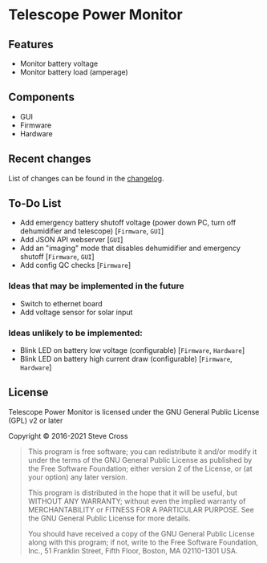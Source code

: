 # Telescope Power Monitor

## Features
* Monitor battery voltage
* Monitor battery load (amperage)


## Components
* GUI
* Firmware
* Hardware


## Recent changes
List of changes can be found in the [changelog](changelog.md).


## To-Do List
* Add emergency battery shutoff voltage (power down PC, turn off dehumidifier and telescope) [`Firmware`, `GUI`] 
* Add JSON API webserver [`GUI`]
* Add an "imaging" mode that disables dehumidifier and emergency shutoff [`Firmware`, `GUI`]
* Add config QC checks [`Firmware`]


### Ideas that may be implemented in the future
* Switch to ethernet board
* Add voltage sensor for solar input


### Ideas unlikely to be implemented:
* Blink LED on battery low voltage (configurable) [`Firmware`, `Hardware`]
* Blink LED on battery high current draw (configurable) [`Firmware`, `Hardware`]


## License
Telescope Power Monitor is licensed under the GNU General Public License (GPL) v2 or later

Copyright © 2016-2021 Steve Cross

>  This program is free software; you can redistribute it and/or modify
>  it under the terms of the GNU General Public License as published by
>  the Free Software Foundation; either version 2 of the License, or
>  (at your option) any later version.
>  
>  This program is distributed in the hope that it will be useful,
>  but WITHOUT ANY WARRANTY; without even the implied warranty of
>  MERCHANTABILITY or FITNESS FOR A PARTICULAR PURPOSE.  See the
>  GNU General Public License for more details.
>  
>  You should have received a copy of the GNU General Public License along
>  with this program; if not, write to the Free Software Foundation, Inc.,
>  51 Franklin Street, Fifth Floor, Boston, MA 02110-1301 USA.
